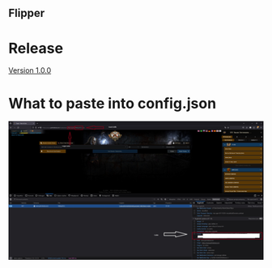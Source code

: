 ## Flipper
# Release
[Version 1.0.0](https://github.com/Zygiell/Flipper/releases/tag/v1.0.0)
# What to paste into config.json
![Guide](guide.jpg)
